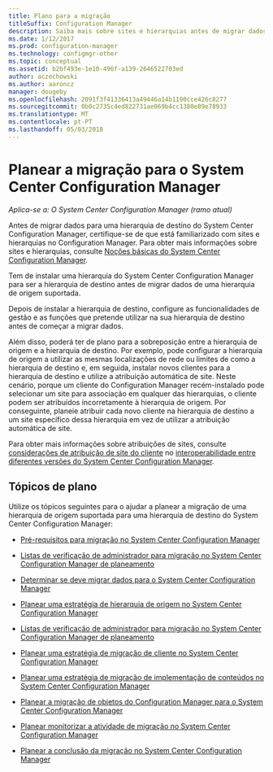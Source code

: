 ```yaml
---
title: Plano para a migração
titleSuffix: Configuration Manager
description: Saiba mais sobre sites e hierarquias antes de migrar dados para uma hierarquia de destino do System Center Configuration Manager.
ms.date: 1/12/2017
ms.prod: configuration-manager
ms.technology: configmgr-other
ms.topic: conceptual
ms.assetid: b2bf493e-1e10-496f-a139-2646522703ed
author: aczechowski
ms.author: aaroncz
manager: dougeby
ms.openlocfilehash: 2091f3f41336413a49446a14b1190cce426c8277
ms.sourcegitcommit: 0b0c2735c4ed822731ae069b4cc1380e89e78933
ms.translationtype: MT
ms.contentlocale: pt-PT
ms.lasthandoff: 05/03/2018
---
```

# <a name="plan-for-migration-to-system-center-configuration-manager"></a>Planear a migração para o System Center Configuration Manager

*Aplica-se a: O System Center Configuration Manager (ramo atual)*

Antes de migrar dados para uma hierarquia de destino do System Center Configuration Manager, certifique-se de que está familiarizado com sites e hierarquias no Configuration Manager. Para obter mais informações sobre sites e hierarquias, consulte [Noções básicas do System Center Configuration Manager](../../core/understand/fundamentals.md).  

 Tem de instalar uma hierarquia do System Center Configuration Manager para ser a hierarquia de destino antes de migrar dados de uma hierarquia de origem suportada.  

 Depois de instalar a hierarquia de destino, configure as funcionalidades de gestão e as funções que pretende utilizar na sua hierarquia de destino antes de começar a migrar dados.  

 Além disso, poderá ter de plano para a sobreposição entre a hierarquia de origem e a hierarquia de destino. Por exemplo, pode configurar a hierarquia de origem a utilizar as mesmas localizações de rede ou limites de como a hierarquia de destino e, em seguida, instalar novos clientes para a hierarquia de destino e utilize a atribuição automática de site. Neste cenário, porque um cliente do Configuration Manager recém-instalado pode selecionar um site para associação em qualquer das hierarquias, o cliente podem ser atribuídos incorretamente à hierarquia de origem. Por conseguinte, planeie atribuir cada novo cliente na hierarquia de destino a um site específico dessa hierarquia em vez de utilizar a atribuição automática de site.  

 Para obter mais informações sobre atribuições de sites, consulte [considerações de atribuição de site do cliente](../../core/plan-design/hierarchy/interoperability-between-different-versions.md#BKMK_SupConfigSiteAssignment) no [interoperabilidade entre diferentes versões do System Center Configuration Manager](../../core/plan-design/hierarchy/interoperability-between-different-versions.md).  

## <a name="plan-topics"></a>Tópicos de plano  
 Utilize os tópicos seguintes para o ajudar a planear a migração de uma hierarquia de origem suportada para uma hierarquia de destino do System Center Configuration Manager:

-   [Pré-requisitos para migração no System Center Configuration Manager](../../core/migration/prerequisites-for-migration.md)  

-   [Listas de verificação de administrador para migração no System Center Configuration Manager de planeamento](../../core/migration/administrator-checklists-for-migration-planning.md)  

-   [Determinar se deve migrar dados para o System Center Configuration Manager](../../core/migration/determine-whether-to-migrate-data.md)  

-   [Planear uma estratégia de hierarquia de origem no System Center Configuration Manager](../../core/migration/planning-a-source-hierarchy-strategy.md)  

-   [Listas de verificação de administrador para migração no System Center Configuration Manager de planeamento](../../core/migration/administrator-checklists-for-migration-planning.md)  

-   [Planear uma estratégia de migração de cliente no System Center Configuration Manager](../../core/migration/planning-a-client-migration-strategy.md)  

-   [Planear uma estratégia de migração de implementação de conteúdos no System Center Configuration Manager](../../core/migration/planning-a-content-deployment-migration-strategy.md)  

-   [Planear a migração de objetos do Configuration Manager para o System Center Configuration Manager](../../core/migration/planning-for-the-migration-of-objects.md)  

-   [Planear monitorizar a atividade de migração no System Center Configuration Manager](../../core/migration/planning-to-monitor-migration-activity.md)  

-   [Planear a conclusão da migração no System Center Configuration Manager](../../core/migration/planning-to-complete-migration.md)  
